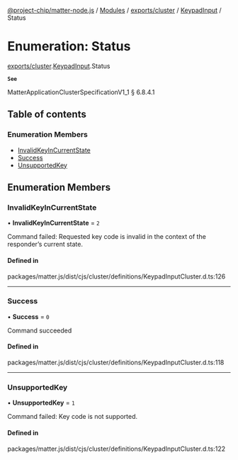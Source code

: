 [@project-chip/matter-node.js](../README.md) / [Modules](../modules.md) / [exports/cluster](../modules/exports_cluster.md) / [KeypadInput](../modules/exports_cluster.KeypadInput.md) / Status

# Enumeration: Status

[exports/cluster](../modules/exports_cluster.md).[KeypadInput](../modules/exports_cluster.KeypadInput.md).Status

**`See`**

MatterApplicationClusterSpecificationV1_1 § 6.8.4.1

## Table of contents

### Enumeration Members

- [InvalidKeyInCurrentState](exports_cluster.KeypadInput.Status.md#invalidkeyincurrentstate)
- [Success](exports_cluster.KeypadInput.Status.md#success)
- [UnsupportedKey](exports_cluster.KeypadInput.Status.md#unsupportedkey)

## Enumeration Members

### InvalidKeyInCurrentState

• **InvalidKeyInCurrentState** = ``2``

Command failed: Requested key code is invalid in the context of the responder’s current state.

#### Defined in

packages/matter.js/dist/cjs/cluster/definitions/KeypadInputCluster.d.ts:126

___

### Success

• **Success** = ``0``

Command succeeded

#### Defined in

packages/matter.js/dist/cjs/cluster/definitions/KeypadInputCluster.d.ts:118

___

### UnsupportedKey

• **UnsupportedKey** = ``1``

Command failed: Key code is not supported.

#### Defined in

packages/matter.js/dist/cjs/cluster/definitions/KeypadInputCluster.d.ts:122
